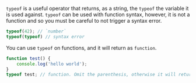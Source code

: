 `typeof` is a useful operator that returns, as a string,
the `typeof` the variable it is used against. `typeof` can
be used with function syntax, however, it is not a function
and so you must be careful to not trigger a syntax error.

```javascript
typeof(42); // `number`
typeof(typeof) // syntax error
```

You can use `typeof` on functions, and it will return as
`function`.

```javascript
function test() {
    console.log('hello world');
}
typeof test; // function. Omit the parenthesis, otherwise it will return undefined.
```
